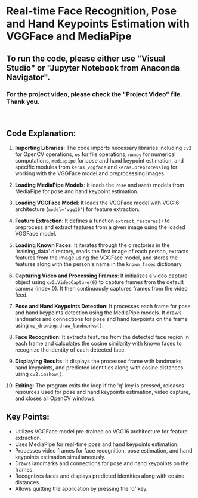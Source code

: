 # Real-time Face Recognition, Pose and Hand Keypoints Estimation with VGGFace and MediaPipe

## To run the code, please either use "Visual Studio" or "Jupyter Notebook from Anaconda Navigator".

### For the project video, please check the "Project Video" file. Thank you.

<br>

## Code Explanation:

1. **Importing Libraries**: The code imports necessary libraries including `cv2` for OpenCV operations, `os` for file operations, `numpy` for numerical computations, `mediapipe` for pose and hand keypoint estimation, and specific modules from `keras_vggface` and `keras.preprocessing` for working with the VGGFace model and preprocessing images.

2. **Loading MediaPipe Models**: It loads the `Pose` and `Hands` models from MediaPipe for pose and hand keypoint estimation.

3. **Loading VGGFace Model**: It loads the VGGFace model with VGG16 architecture (`model='vgg16'`) for feature extraction.

4. **Feature Extraction**: It defines a function `extract_features()` to preprocess and extract features from a given image using the loaded VGGFace model.

5. **Loading Known Faces**: It iterates through the directories in the 'training_data' directory, reads the first image of each person, extracts features from the image using the VGGFace model, and stores the features along with the person's name in the `known_faces` dictionary.

6. **Capturing Video and Processing Frames**: It initializes a video capture object using `cv2.VideoCapture(0)` to capture frames from the default camera (index 0). It then continuously captures frames from the video feed.

7. **Pose and Hand Keypoints Detection**: It processes each frame for pose and hand keypoints detection using the MediaPipe models. It draws landmarks and connections for pose and hand keypoints on the frame using `mp_drawing.draw_landmarks()`.

8. **Face Recognition**: It extracts features from the detected face region in each frame and calculates the cosine similarity with known faces to recognize the identity of each detected face.

9. **Displaying Results**: It displays the processed frame with landmarks, hand keypoints, and predicted identities along with cosine distances using `cv2.imshow()`.

10. **Exiting**: The program exits the loop if the 'q' key is pressed, releases resources used for pose and hand keypoints estimation, video capture, and closes all OpenCV windows.

## Key Points:
- Utilizes VGGFace model pre-trained on VGG16 architecture for feature extraction.
- Uses MediaPipe for real-time pose and hand keypoints estimation.
- Processes video frames for face recognition, pose estimation, and hand keypoints estimation simultaneously.
- Draws landmarks and connections for pose and hand keypoints on the frames.
- Recognizes faces and displays predicted identities along with cosine distances.
- Allows quitting the application by pressing the 'q' key.
